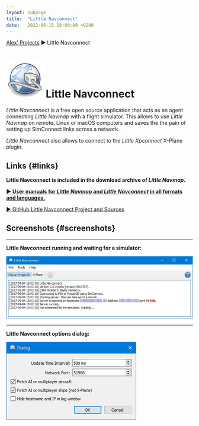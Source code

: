 ```yaml
---
layout: subpage
title:  "Little Navconnect"
date:   2022-06-15 10:00:00 +0200
---
```

[Alex’ Projects](index.html) ► Little Navconnect
# ![Little Navconnect](assets/images/navconnect.png) Little Navconnect

*Little Navconnect* is a free open source application that acts as an agent connecting *Little Navmap* with a flight simulator. This allows to use *Little Navmap* on remote, Linux or macOS computers and saves the the pain of setting up SimConnect links across a network.

*Little Navconnect* also allows to connect to the *Little Xpconnect* X-Plane plugin.

## Links {#links}

**Little Navconnect is included in the download archive of _Little Navmap_.**

[**► User manuals for _Little Navmap_ and _Little Navconnect_ in all formats and languages.**](/manuals.html)

[► GitHub Little Navconnect Project and Sources](https://github.com/albar965/littlenavconnect)

## Screenshots {#screenshots}

----
**Little Navconnect running and waiting for a simulator:**

![Little Navconnect](assets/images/littlenavconnect.jpg)

----
**Little Navconnect options dialog:**

![Little Navconnect Options](assets/images/littlenavconnectoptions.jpg)
